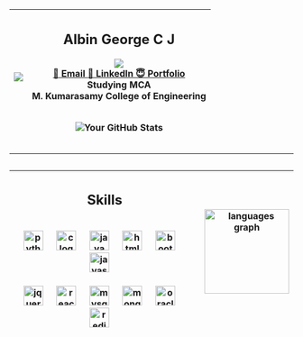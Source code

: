 | <p align="center"><img src="https://media.licdn.com/dms/image/D5603AQFDIM6Y_gIiaA/profile-displayphoto-shrink_400_400/0/1698610369817?e=1707350400&v=beta&t=69eCFYOBYWtZlRVvFtQ0Jnz1pPTyVwBsU-L3aVy4Rs4"></p> | <h2 align="center" > Albin George C J </h2>  <img src="https://profile-counter.glitch.me/albingcj/count.svg?"  /><br>[📧 Email ](albingcj@gmail.com)[💼 LinkedIn ](https://linkedin.com/in/albingcj)[😇 Portfolio ](http://albingcj.uk.to)<br> Studying MCA <br> M. Kumarasamy College of Engineering<p align="center"><br><img src="https://github-readme-stats.vercel.app/api?username=albingcj&show_icons=true&theme=radical" alt="Your GitHub Stats"></p>|
| ------------------------------------------- | ---------------------------------------- |

---



##


### 
|<h2 align="center">Skills</h2> <br clear="both"><div align="center">  <img src="https://cdn.jsdelivr.net/gh/devicons/devicon/icons/python/python-original.svg" height="35" alt="python logo"  />  <img width="15" />  <img src="https://cdn.jsdelivr.net/gh/devicons/devicon/icons/c/c-original.svg" height="35" alt="c logo"  />  <img width="15" />  <img src="https://cdn.jsdelivr.net/gh/devicons/devicon/icons/java/java-original.svg" height="35" alt="java logo"  />  <img width="15" />  <img src="https://cdn.jsdelivr.net/gh/devicons/devicon/icons/html5/html5-original.svg" height="35" alt="html5 logo"  />  <img width="15" /> <img src="https://cdn.jsdelivr.net/gh/devicons/devicon/icons/bootstrap/bootstrap-original.svg" height="35" alt="bootstrap logo"  />  <img width="15" />  <img src="https://cdn.jsdelivr.net/gh/devicons/devicon/icons/javascript/javascript-original.svg" height="35" alt="javascript logo"  />  <img width="15" /> <br><br>  <img src="https://cdn.jsdelivr.net/gh/devicons/devicon/icons/jquery/jquery-original.svg" height="35" alt="jquery logo"  />  <img width="15" />  <img src="https://cdn.jsdelivr.net/gh/devicons/devicon/icons/react/react-original.svg" height="35" alt="react logo"  /> <img width="15" /> <img src="https://cdn.jsdelivr.net/gh/devicons/devicon/icons/mysql/mysql-original.svg" height="35" alt="mysql logo"  />  <img width="15" />  <img src="https://cdn.jsdelivr.net/gh/devicons/devicon/icons/mongodb/mongodb-original.svg" height="35" alt="mongodb logo"  />  <img width="15" />  <img src="https://cdn.jsdelivr.net/gh/devicons/devicon/icons/oracle/oracle-original.svg" height="35" alt="oracle logo"  />  <img width="15" />  <img src="https://cdn.jsdelivr.net/gh/devicons/devicon/icons/redis/redis-original.svg" height="35" alt="redis logo"  />  <img width="15" /> </div>|<img src="https://github-readme-stats.vercel.app/api/top-langs?username=albingcj&locale=en&hide_title=false&layout=compact&card_width=320&langs_count=5&theme=dracula&hide_border=false&order=2" height="150" alt="languages graph"  /> |
| ------------------------------------------- | ---------------------------------------- |
